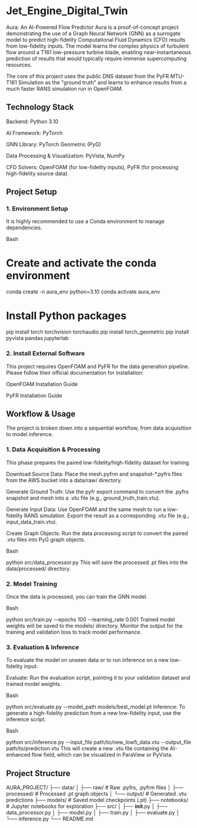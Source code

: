 # Jet_Engine_Digital_Twin

Aura: An AI-Powered Flow Predictor
Aura is a proof-of-concept project demonstrating the use of a Graph Neural Network (GNN) as a surrogate model to predict high-fidelity Computational Fluid Dynamics (CFD) results from low-fidelity inputs. The model learns the complex physics of turbulent flow around a T161 low-pressure turbine blade, enabling near-instantaneous prediction of results that would typically require immense supercomputing resources.

The core of this project uses the public DNS dataset from the PyFR MTU-T161 Simulation as the "ground truth" and learns to enhance results from a much faster RANS simulation run in OpenFOAM.

## Technology Stack
Backend: Python 3.10

AI Framework: PyTorch

GNN Library: PyTorch Geometric (PyG)

Data Processing & Visualization: PyVista, NumPy

CFD Solvers: OpenFOAM (for low-fidelity inputs), PyFR (for processing high-fidelity source data)

## Project Setup
### 1. Environment Setup
It is highly recommended to use a Conda environment to manage dependencies.

Bash

# Create and activate the conda environment
conda create -n aura_env python=3.10
conda activate aura_env

# Install Python packages
pip install torch torchvision torchaudio
pip install torch_geometric
pip install pyvista pandas jupyterlab
### 2. Install External Software
This project requires OpenFOAM and PyFR for the data generation pipeline. Please follow their official documentation for installation:

OpenFOAM Installation Guide

PyFR Installation Guide

## Workflow & Usage
The project is broken down into a sequential workflow, from data acquisition to model inference.

### 1. Data Acquisition & Processing
This phase prepares the paired low-fidelity/high-fidelity dataset for training.

Download Source Data: Place the mesh.pyfrm and snapshot-*.pyfrs files from the AWS bucket into a data/raw/ directory.

Generate Ground Truth: Use the pyfr export command to convert the .pyfrs snapshot and mesh into a .vtu file (e.g., ground_truth_train.vtu).

Generate Input Data: Use OpenFOAM and the same mesh to run a low-fidelity RANS simulation. Export the result as a corresponding .vtu file (e.g., input_data_train.vtu).

Create Graph Objects: Run the data processing script to convert the paired .vtu files into PyG graph objects.

Bash

python src/data_processor.py
This will save the processed .pt files into the data/processed/ directory.

### 2. Model Training
Once the data is processed, you can train the GNN model.

Bash

python src/train.py --epochs 100 --learning_rate 0.001
Trained model weights will be saved to the models/ directory. Monitor the output for the training and validation loss to track model performance.

### 3. Evaluation & Inference
To evaluate the model on unseen data or to run inference on a new low-fidelity input:

Evaluate: Run the evaluation script, pointing it to your validation dataset and trained model weights.

Bash

python src/evaluate.py --model_path models/best_model.pt
Inference: To generate a high-fidelity prediction from a new low-fidelity input, use the inference script.

Bash

python src/inference.py --input_file path/to/new_lowfi_data.vtu --output_file path/to/prediction.vtu
This will create a new .vtu file containing the AI-enhanced flow field, which can be visualized in ParaView or PyVista.

## Project Structure
AURA_PROJECT/
├── data/
│   ├── raw/          # Raw .pyfrs, .pyfrm files
│   ├── processed/    # Processed .pt graph objects
│   └── output/       # Generated .vtu predictions
├── models/           # Saved model checkpoints (.pt)
├── notebooks/        # Jupyter notebooks for exploration
├── src/
│   ├── __init__.py
│   ├── data_processor.py
│   ├── model.py
│   ├── train.py
│   ├── evaluate.py
│   └── inference.py
└── README.md
